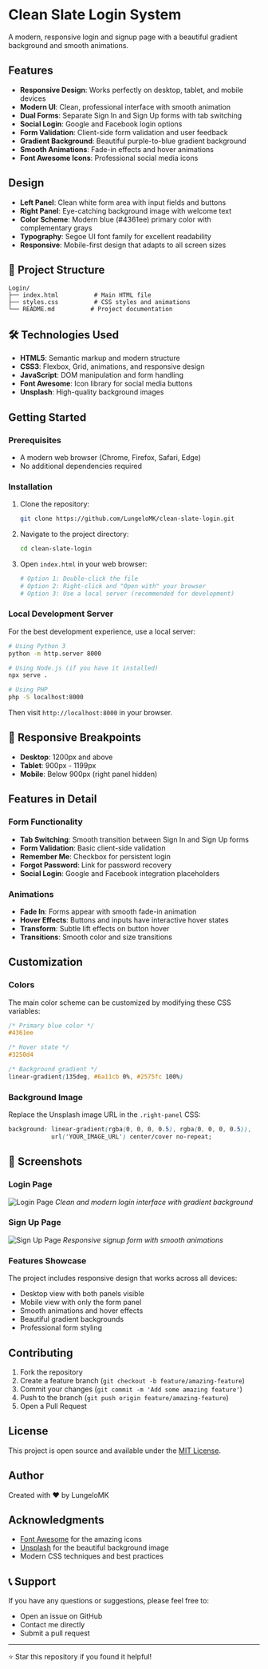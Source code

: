 # Clean Slate Login System

A modern, responsive login and signup page with a beautiful gradient background and smooth animations.

##  Features

- **Responsive Design**: Works perfectly on desktop, tablet, and mobile devices
- **Modern UI**: Clean, professional interface with smooth animation
- **Dual Forms**: Separate Sign In and Sign Up forms with tab switching
- **Social Login**: Google and Facebook login options
- **Form Validation**: Client-side form validation and user feedback
- **Gradient Background**: Beautiful purple-to-blue gradient background
- **Smooth Animations**: Fade-in effects and hover animations
- **Font Awesome Icons**: Professional social media icons

##  Design

- **Left Panel**: Clean white form area with input fields and buttons
- **Right Panel**: Eye-catching background image with welcome text
- **Color Scheme**: Modern blue (#4361ee) primary color with complementary grays
- **Typography**: Segoe UI font family for excellent readability
- **Responsive**: Mobile-first design that adapts to all screen sizes

## 📁 Project Structure

```
Login/
├── index.html          # Main HTML file
├── styles.css          # CSS styles and animations
└── README.md          # Project documentation
```

## 🛠️ Technologies Used

- **HTML5**: Semantic markup and modern structure
- **CSS3**: Flexbox, Grid, animations, and responsive design
- **JavaScript**: DOM manipulation and form handling
- **Font Awesome**: Icon library for social media buttons
- **Unsplash**: High-quality background images

##  Getting Started

### Prerequisites

- A modern web browser (Chrome, Firefox, Safari, Edge)
- No additional dependencies required

### Installation

1. Clone the repository:
   ```bash
   git clone https://github.com/LungeloMK/clean-slate-login.git
   ```

2. Navigate to the project directory:
   ```bash
   cd clean-slate-login
   ```

3. Open `index.html` in your web browser:
   ```bash
   # Option 1: Double-click the file
   # Option 2: Right-click and "Open with" your browser
   # Option 3: Use a local server (recommended for development)
   ```

### Local Development Server

For the best development experience, use a local server:

```bash
# Using Python 3
python -m http.server 8000

# Using Node.js (if you have it installed)
npx serve .

# Using PHP
php -S localhost:8000
```

Then visit `http://localhost:8000` in your browser.

## 📱 Responsive Breakpoints

- **Desktop**: 1200px and above
- **Tablet**: 900px - 1199px
- **Mobile**: Below 900px (right panel hidden)

##  Features in Detail

### Form Functionality
- **Tab Switching**: Smooth transition between Sign In and Sign Up forms
- **Form Validation**: Basic client-side validation
- **Remember Me**: Checkbox for persistent login
- **Forgot Password**: Link for password recovery
- **Social Login**: Google and Facebook integration placeholders

### Animations
- **Fade In**: Forms appear with smooth fade-in animation
- **Hover Effects**: Buttons and inputs have interactive hover states
- **Transform**: Subtle lift effects on button hover
- **Transitions**: Smooth color and size transitions

##  Customization

### Colors
The main color scheme can be customized by modifying these CSS variables:

```css
/* Primary blue color */
#4361ee

/* Hover state */
#3250d4

/* Background gradient */
linear-gradient(135deg, #6a11cb 0%, #2575fc 100%)
```

### Background Image
Replace the Unsplash image URL in the `.right-panel` CSS:

```css
background: linear-gradient(rgba(0, 0, 0, 0.5), rgba(0, 0, 0, 0.5)), 
            url('YOUR_IMAGE_URL') center/cover no-repeat;
```

## 📸 Screenshots

### Login Page
![Login Page](login-screenshort.png)
*Clean and modern login interface with gradient background*

### Sign Up Page
![Sign Up Page](signUp-screenshort.png)
*Responsive signup form with smooth animations*

### Features Showcase
The project includes responsive design that works across all devices:
- Desktop view with both panels visible
- Mobile view with only the form panel
- Smooth animations and hover effects
- Beautiful gradient backgrounds
- Professional form styling

##  Contributing

1. Fork the repository
2. Create a feature branch (`git checkout -b feature/amazing-feature`)
3. Commit your changes (`git commit -m 'Add some amazing feature'`)
4. Push to the branch (`git push origin feature/amazing-feature`)
5. Open a Pull Request

##  License

This project is open source and available under the [MIT License](LICENSE).

##  Author

Created with ❤️ by LungeloMK

##  Acknowledgments

- [Font Awesome](https://fontawesome.com/) for the amazing icons
- [Unsplash](https://unsplash.com/) for the beautiful background image
- Modern CSS techniques and best practices

## 📞 Support

If you have any questions or suggestions, please feel free to:
- Open an issue on GitHub
- Contact me directly
- Submit a pull request

---

⭐ Star this repository if you found it helpful!
